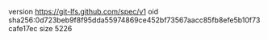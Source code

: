 version https://git-lfs.github.com/spec/v1
oid sha256:0d723beb9f8f95dda55974869ce452bf73567aacc85fb8efe5b10f73cafe17ec
size 5226
